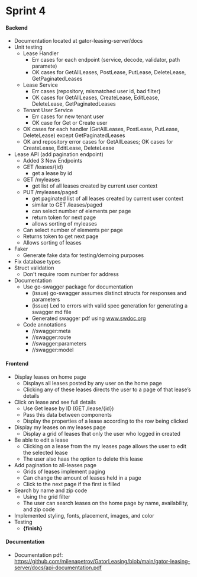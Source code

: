 # Sprint 4

#### Backend

- Documentation located at gator-leasing-server/docs
- Unit testing
    - Lease Handler
        - Err cases for each endpoint (service, decode, validator, path paramete)
        - OK cases for GetAllLeases, PostLease, PutLease, DeleteLease, GetPaginatedLeases
    - Lease Service
        - Err cases (repository, mismatched user id, bad filter)
        - OK cases for GetAllLeases, CreateLease, EditLease, DeleteLease, GetPaginatedLeases
    - Tenant User Service
        - Err cases for new tenant user
        - OK case for Get or Create user
    - OK cases for each handler (GetAllLeases, PostLease, PutLease, DeleteLease) except GetPaginatedLeases
    - OK and repository error cases for GetAllLeases; OK cases for CreateLease, EditLease, DeleteLease 
- Lease API (add pagination endpoint)
    - Added 3 New Endpoints
    - GET /leases/{id}
        - get a lease by id
    - GET /myleases
        - get list of all leases created by current user context
    - PUT /myleases/paged
        - get paginated list of all leases created by current user context
        - similar to GET /leases/paged
        - can select number of elements per page
        - return token for next page
        - allows sorting of myleases
    - Can select number of elements per page
    - Returns token to get next page
    - Allows sorting of leases
- Faker
    - Generate fake data for testing/demoing purposes
- Fix database types
- Struct validation
    - Don't require room number for address
- Documentation
    - Use go-swagger package for documentation
        - (issue) go-swagger assumes distinct structs for responses and parameters
        - (issue) Led to errors with valid spec generation for generating a swagger md file
        - Generated swagger pdf using www.swdoc.org
    - Code annotations
        - //swagger:meta
        - //swagger:route
        - //swagger:parameters
        - //swagger:model


#### Frontend

- Display leases on home page
    - Displays all leases posted by any user on the home page
    - Clicking any of these leases directs the user to a page of that lease’s details
- Click on lease and see full details
    - Use Get lease by ID (GET /lease/{id})
    - Pass this data between components
    - Display the properties of a lease according to the row being clicked
- Display my leases on my leases page
    - Display a grid of leases that only the user who logged in created
- Be able to edit a lease
    - Clicking on a lease from the my leases page allows the user to edit the selected lease
    - The user also haas the option to delete this lease
- Add pagination to all-leases page
    - Grids of leases implement paging
    - Can change the amount of leases held in a page
    - Click to the next page if the first is filled
- Search by name and zip code
    - Using the grid filter
    - The user can search leases on the home page by name, availability, and zip code
- Implemented styling, fonts, placement, images, and color
- Testing
    - <b>{finish}</b>


#### Documentation

- Documentation pdf: https://github.com/milenapetrov/GatorLeasing/blob/main/gator-leasing-server/docs/api-documentation.pdf
